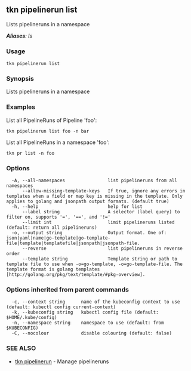 ## tkn pipelinerun list

Lists pipelineruns in a namespace

***Aliases**: ls*

### Usage

```
tkn pipelinerun list
```

### Synopsis

Lists pipelineruns in a namespace

### Examples

List all PipelineRuns of Pipeline 'foo':

    tkn pipelinerun list foo -n bar

List all PipelineRuns in a namespace 'foo':

    tkn pr list -n foo


### Options

```
  -A, --all-namespaces                list pipelineruns from all namespaces
      --allow-missing-template-keys   If true, ignore any errors in templates when a field or map key is missing in the template. Only applies to golang and jsonpath output formats. (default true)
  -h, --help                          help for list
      --label string                  A selector (label query) to filter on, supports '=', '==', and '!='
      --limit int                     limit pipelineruns listed (default: return all pipelineruns)
  -o, --output string                 Output format. One of: json|yaml|name|go-template|go-template-file|template|templatefile|jsonpath|jsonpath-file.
      --reverse                       list pipelineruns in reverse order
      --template string               Template string or path to template file to use when -o=go-template, -o=go-template-file. The template format is golang templates [http://golang.org/pkg/text/template/#pkg-overview].
```

### Options inherited from parent commands

```
  -c, --context string      name of the kubeconfig context to use (default: kubectl config current-context)
  -k, --kubeconfig string   kubectl config file (default: $HOME/.kube/config)
  -n, --namespace string    namespace to use (default: from $KUBECONFIG)
  -C, --nocolour            disable colouring (default: false)
```

### SEE ALSO

* [tkn pipelinerun](tkn_pipelinerun.md)	 - Manage pipelineruns

